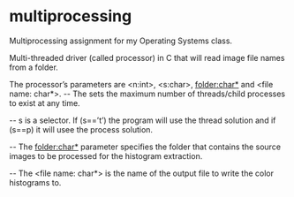 # multiprocessing
Multiprocessing assignment for my Operating Systems class.

Multi-threaded driver (called processor) in C that will read image file
names from a folder. 


The processor’s parameters are <n:int>, <s:char>, <folder:char*> and <file
name: char*>. 
-- The <n> sets the maximum number of threads/child processes to exist at any
time.

-- s is a selector. If (s==’t’) the program will use the thread
solution and if (s==p) it will usee the process solution. 

-- The <folder:char*> parameter specifies the folder that contains the source images to be processed for the histogram extraction.

-- The <file name: char*> is the name of the output file to write the color
histograms to.
